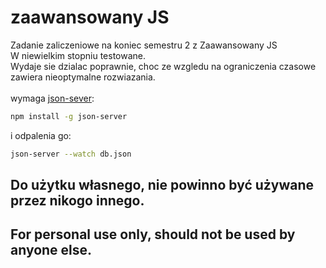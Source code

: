 # zaawansowany JS

Zadanie zaliczeniowe na koniec semestru 2 z Zaawansowany JS<br>
W niewielkim stopniu testowane.<br>
Wydaje sie dzialac poprawnie, choc ze wzgledu na ograniczenia czasowe zawiera nieoptymalne rozwiazania.<br>
<br>
wymaga [json-sever](https://github.com/typicode/json-server):<br>
```bash
npm install -g json-server
```
i odpalenia go:<br>
```bash
json-server --watch db.json
```
## Do użytku własnego, nie powinno być używane przez nikogo innego.

## For personal use only, should not be used by anyone else.
